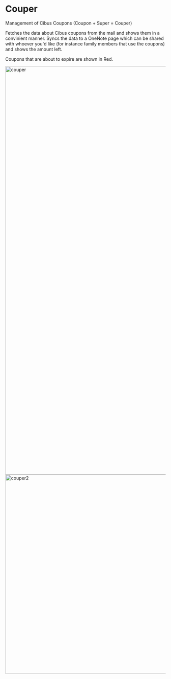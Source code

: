 # Couper
Management of Cibus Coupons (Coupon + Super = Couper)

Fetches the data about Cibus coupons from the mail and shows them in a convinient manner.
Syncs the data to a OneNote page which can be shared with whoever you'd like (for instance family members that use the coupons) and shows the amount left.

Coupons that are about to expire are shown in Red.

<img width="1280" alt="couper" src="https://user-images.githubusercontent.com/21905174/137485244-17761848-208c-4dfd-9d9e-b3b4cfe5b832.png">
<img width="624" alt="couper2" src="https://user-images.githubusercontent.com/21905174/137485481-d9b44316-acbe-49ec-aae9-f3a8175a7a72.png">
